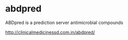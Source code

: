 # abdpred
ABDpred is a prediction server antimicrobial compounds

http://clinicalmedicinessd.com.in/abdpred/
